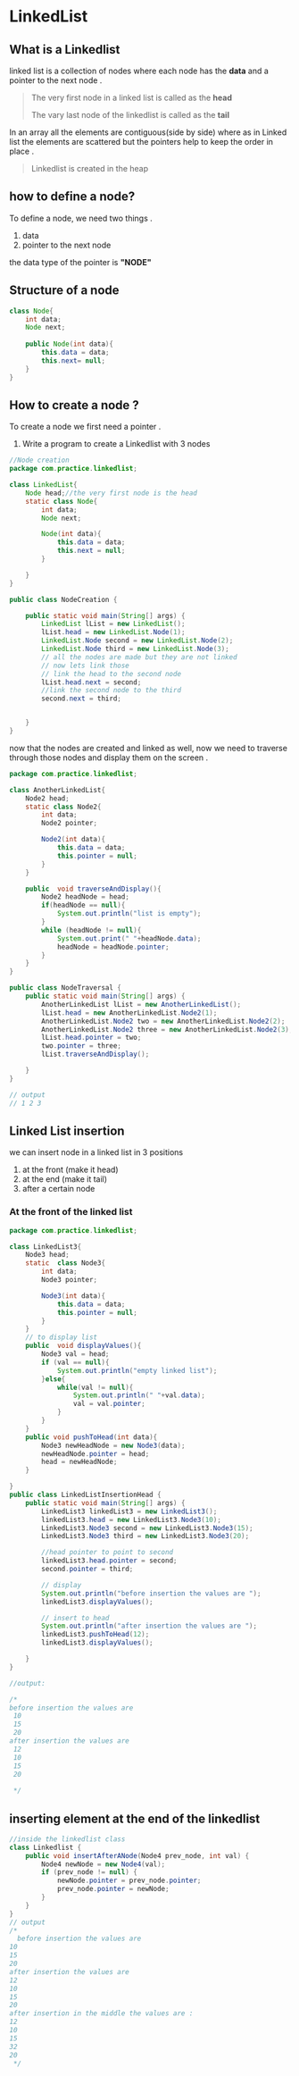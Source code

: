 # LinkedList
## What is a Linkedlist
linked list is a collection of nodes where each node has the **data** 
and a pointer to the next node .

> The very first node in a linked list is called as the **head**
> 
> The vary last node of the linkedlist is called as the **tail**
> 
<P>In an array all the elements are contiguous(side by side) where as in 
Linked list the elements are scattered but the pointers help to keep the order in place .</P>

> Linkedlist is created in the heap


## how to define a node?

To define a node, we need two things .
1. data
2. pointer to the next node

the data type of the pointer is **"NODE"**

## Structure of a node

```java
class Node{
    int data;
    Node next;
    
    public Node(int data){
        this.data = data;
        this.next= null;
    }
}

```
## How to create a node ?

To create a node we first need a pointer .

1. Write a program to create a Linkedlist with 3 nodes

```java
//Node creation
package com.practice.linkedlist;

class LinkedList{
    Node head;//the very first node is the head
    static class Node{
        int data;
        Node next;

        Node(int data){
            this.data = data;
            this.next = null;
        }

    }
}

public class NodeCreation {

    public static void main(String[] args) {
        LinkedList lList = new LinkedList();
        lList.head = new LinkedList.Node(1);
        LinkedList.Node second = new LinkedList.Node(2);
        LinkedList.Node third = new LinkedList.Node(3);
        // all the nodes are made but they are not linked
        // now lets link those
        // link the head to the second node
        lList.head.next = second;
        //link the second node to the third
        second.next = third;


    }
}

```

now that the nodes are created and linked as well, now we need to traverse through 
those nodes and display them on the screen .

```java
package com.practice.linkedlist;

class AnotherLinkedList{
    Node2 head;
    static class Node2{
        int data;
        Node2 pointer;

        Node2(int data){
            this.data = data;
            this.pointer = null;
        }
    }

    public  void traverseAndDisplay(){
        Node2 headNode = head;
        if(headNode == null){
            System.out.println("list is empty");
        }
        while (headNode != null){
            System.out.print(" "+headNode.data);
            headNode = headNode.pointer;
        }
    }
}

public class NodeTraversal {
    public static void main(String[] args) {
        AnotherLinkedList lList = new AnotherLinkedList();
        lList.head = new AnotherLinkedList.Node2(1);
        AnotherLinkedList.Node2 two = new AnotherLinkedList.Node2(2);
        AnotherLinkedList.Node2 three = new AnotherLinkedList.Node2(3);
        lList.head.pointer = two;
        two.pointer = three;
        lList.traverseAndDisplay();

    }
}

// output
// 1 2 3

```
## Linked List insertion

we can insert node in a linked list in 3 positions
1. at the front (make it head)
2. at the end (make it tail)
3. after a certain node

### At the front of the linked list

```java
package com.practice.linkedlist;

class LinkedList3{
    Node3 head;
    static  class Node3{
        int data;
        Node3 pointer;

        Node3(int data){
            this.data = data;
            this.pointer = null;
        }
    }
    // to display list
    public  void displayValues(){
        Node3 val = head;
        if (val == null){
            System.out.println("empty linked list");
        }else{
            while(val != null){
                System.out.println(" "+val.data);
                val = val.pointer;
            }
        }
    }
    public void pushToHead(int data){
        Node3 newHeadNode = new Node3(data);
        newHeadNode.pointer = head;
        head = newHeadNode;
    }

}
public class LinkedListInsertionHead {
    public static void main(String[] args) {
        LinkedList3 linkedList3 = new LinkedList3();
        linkedList3.head = new LinkedList3.Node3(10);
        LinkedList3.Node3 second = new LinkedList3.Node3(15);
        LinkedList3.Node3 third = new LinkedList3.Node3(20);

        //head pointer to point to second
        linkedList3.head.pointer = second;
        second.pointer = third;

        // display
        System.out.println("before insertion the values are ");
        linkedList3.displayValues();

        // insert to head
        System.out.println("after insertion the values are ");
        linkedList3.pushToHead(12);
        linkedList3.displayValues();

    }
}

//output:

/*
before insertion the values are 
 10
 15
 20
after insertion the values are 
 12
 10
 15
 20     
        
 */
```

## inserting element at the end of the linkedlist

```java
//inside the linkedlist class
class Linkedlist {
    public void insertAfterANode(Node4 prev_node, int val) {
        Node4 newNode = new Node4(val);
        if (prev_node != null) {
            newNode.pointer = prev_node.pointer;
            prev_node.pointer = newNode;
        }
    }
}
// output
/*
  before insertion the values are 
10 
15 
20 
after insertion the values are 
12 
10 
15 
20 
after insertion in the middle the values are :
12 
10 
15 
32 
20       
 */
    
```



